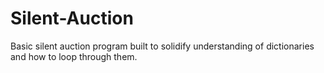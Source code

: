 # Silent-Auction
Basic silent auction program built to solidify understanding of dictionaries and how to loop through them.
